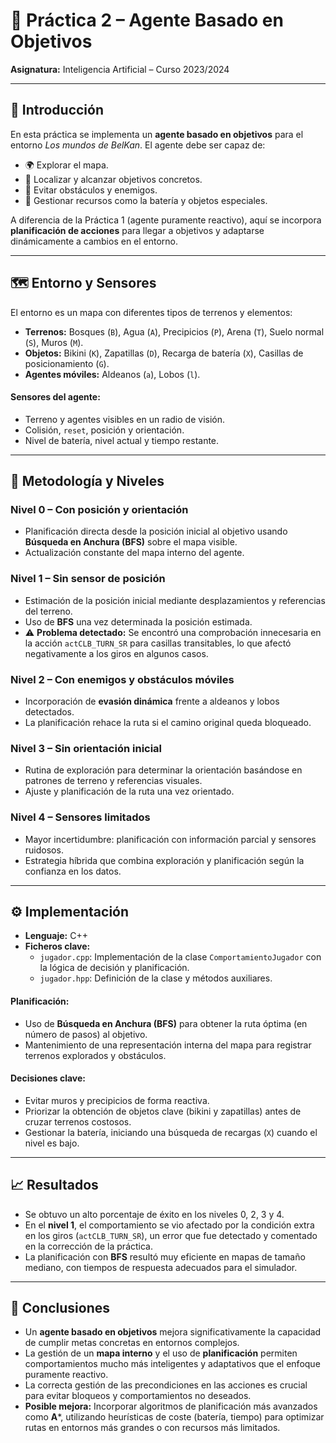 
# 🤖 Práctica 2 – Agente Basado en Objetivos

**Asignatura:** Inteligencia Artificial – Curso 2023/2024  


---

## 📌 Introducción
En esta práctica se implementa un **agente basado en objetivos** para el entorno *Los mundos de BelKan*. El agente debe ser capaz de:

-   🌍 Explorar el mapa.
-   📍 Localizar y alcanzar objetivos concretos.
-   🐺 Evitar obstáculos y enemigos.
-   🔋 Gestionar recursos como la batería y objetos especiales.

A diferencia de la Práctica 1 (agente puramente reactivo), aquí se incorpora **planificación de acciones** para llegar a objetivos y adaptarse dinámicamente a cambios en el entorno.

---

## 🗺️ Entorno y Sensores
El entorno es un mapa con diferentes tipos de terrenos y elementos:

-   **Terrenos:** Bosques (`B`), Agua (`A`), Precipicios (`P`), Arena (`T`), Suelo normal (`S`), Muros (`M`).
-   **Objetos:** Bikini (`K`), Zapatillas (`D`), Recarga de batería (`X`), Casillas de posicionamiento (`G`).
-   **Agentes móviles:** Aldeanos (`a`), Lobos (`l`).

#### Sensores del agente:
-   Terreno y agentes visibles en un radio de visión.
-   Colisión, `reset`, posición y orientación.
-   Nivel de batería, nivel actual y tiempo restante.

---

## 🎯 Metodología y Niveles

### Nivel 0 – Con posición y orientación
-   Planificación directa desde la posición inicial al objetivo usando **Búsqueda en Anchura (BFS)** sobre el mapa visible.
-   Actualización constante del mapa interno del agente.

### Nivel 1 – Sin sensor de posición
-   Estimación de la posición inicial mediante desplazamientos y referencias del terreno.
-   Uso de **BFS** una vez determinada la posición estimada.
-   ⚠️ **Problema detectado:** Se encontró una comprobación innecesaria en la acción `actCLB_TURN_SR` para casillas transitables, lo que afectó negativamente a los giros en algunos casos.

### Nivel 2 – Con enemigos y obstáculos móviles
-   Incorporación de **evasión dinámica** frente a aldeanos y lobos detectados.
-   La planificación rehace la ruta si el camino original queda bloqueado.

### Nivel 3 – Sin orientación inicial
-   Rutina de exploración para determinar la orientación basándose en patrones de terreno y referencias visuales.
-   Ajuste y planificación de la ruta una vez orientado.

### Nivel 4 – Sensores limitados
-   Mayor incertidumbre: planificación con información parcial y sensores ruidosos.
-   Estrategia híbrida que combina exploración y planificación según la confianza en los datos.

---

## ⚙️ Implementación

-   **Lenguaje:** C++
-   **Ficheros clave:**
    -   `jugador.cpp`: Implementación de la clase `ComportamientoJugador` con la lógica de decisión y planificación.
    -   `jugador.hpp`: Definición de la clase y métodos auxiliares.

#### Planificación:
-   Uso de **Búsqueda en Anchura (BFS)** para obtener la ruta óptima (en número de pasos) al objetivo.
-   Mantenimiento de una representación interna del mapa para registrar terrenos explorados y obstáculos.

#### Decisiones clave:
-   Evitar muros y precipicios de forma reactiva.
-   Priorizar la obtención de objetos clave (bikini y zapatillas) antes de cruzar terrenos costosos.
-   Gestionar la batería, iniciando una búsqueda de recargas (`X`) cuando el nivel es bajo.

---

## 📈 Resultados
-   Se obtuvo un alto porcentaje de éxito en los niveles 0, 2, 3 y 4.
-   En el **nivel 1**, el comportamiento se vio afectado por la condición extra en los giros (`actCLB_TURN_SR`), un error que fue detectado y comentado en la corrección de la práctica.
-   La planificación con **BFS** resultó muy eficiente en mapas de tamaño mediano, con tiempos de respuesta adecuados para el simulador.

---

## 📝 Conclusiones
-   Un **agente basado en objetivos** mejora significativamente la capacidad de cumplir metas concretas en entornos complejos.
-   La gestión de un **mapa interno** y el uso de **planificación** permiten comportamientos mucho más inteligentes y adaptativos que el enfoque puramente reactivo.
-   La correcta gestión de las precondiciones en las acciones es crucial para evitar bloqueos y comportamientos no deseados.
-   **Posible mejora:** Incorporar algoritmos de planificación más avanzados como **A***, utilizando heurísticas de coste (batería, tiempo) para optimizar rutas en entornos más grandes o con recursos más limitados.
